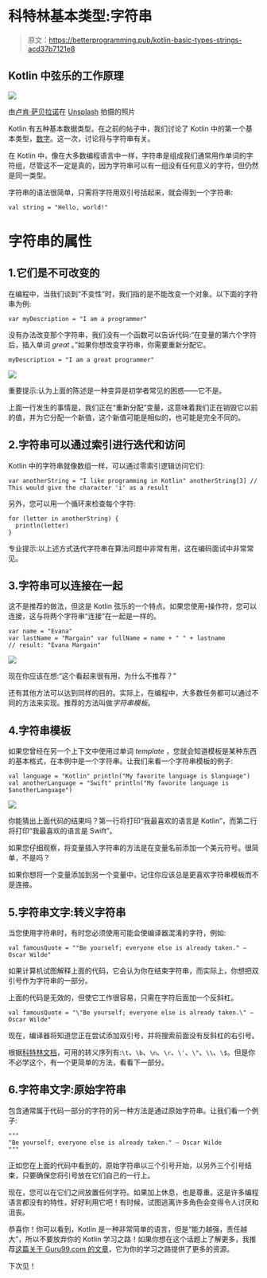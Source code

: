 # 科特林基本类型:字符串

> 原文：<https://betterprogramming.pub/kotlin-basic-types-strings-acd37b7121e8>

## Kotlin 中弦乐的工作原理

![](img/162db8d152c315b5e2d95672f94bab65.png)

由[卢肯·萨贝拉诺](https://unsplash.com/@luferlex?utm_source=unsplash&utm_medium=referral&utm_content=creditCopyText)在 [Unsplash](https://unsplash.com/s/photos/android?utm_source=unsplash&utm_medium=referral&utm_content=creditCopyText) 拍摄的照片

Kotlin 有五种基本数据类型。在之前的帖子中，我们讨论了 Kotlin 中的第一个基本类型，[数字](http://www.evanamargain.com/blog/android/kotlin-basic-types-numbers/)。这一次，讨论将与字符串有关。

在 Kotlin 中，像在大多数编程语言中一样，字符串是组成我们通常用作单词的字符组，尽管这不一定是真的，因为字符串可以有一组没有任何意义的字符，但仍然是同一类型。

字符串的语法很简单，只需将字符用双引号括起来，就会得到一个字符串:

```
val string = "Hello, world!"
```

# 字符串的属性

## 1.它们是不可改变的

在编程中，当我们谈到“不变性”时，我们指的是不能改变一个对象。以下面的字符串为例:

```
var myDescription = "I am a programmer"
```

没有办法改变那个字符串，我们没有一个函数可以告诉代码:“在变量的第六个字符后，插入单词 *great* 。”如果你想改变字符串，你需要重新分配它。

```
myDescription = "I am a great programmer"
```

![](img/b707d81bd0b600763c48e9591e8be58b.png)

重要提示:认为上面的陈述是一种变异是初学者常见的困惑——它不是。

上面一行发生的事情是，我们正在“重新分配”变量，这意味着我们正在销毁它以前的值，并为它分配一个新值，这个新值可能是相似的，也可能是完全不同的。

## 2.字符串可以通过索引进行迭代和访问

Kotlin 中的字符串就像数组一样，可以通过零索引逻辑访问它们:

```
var anotherString = "I like programming in Kotlin" anotherString[3] // This would give the character 'i' as a result
```

另外，您可以用一个循环来检查每个字符:

```
for (letter in anotherString) { 
  println(letter) 
}
```

专业提示:以上述方式迭代字符串在算法问题中非常有用，这在编码面试中非常常见。

## 3.字符串可以连接在一起

这不是推荐的做法，但这是 Kotlin 弦乐的一个特点。如果您使用`+`操作符，您可以连接，这与将两个字符串“连接”在一起是一样的。

```
var name = "Evana" 
var lastName = "Margain" var fullName = name + " " + lastname 
// result: "Evana Margain"
```

![](img/f782b43c860a2443a5b9fa269e78826f.png)

现在你应该在想:“这个看起来很有用，为什么不推荐？”

还有其他方法可以达到同样的目的。实际上，在编程中，大多数任务都可以通过不同的方法来实现。推荐的方法叫做*字符串模板*。

## 4.字符串模板

如果您曾经在另一个上下文中使用过单词 *template* ，您就会知道模板是某种东西的基本格式，在本例中是一个字符串。让我们来看一个字符串模板的例子:

```
val language = "Kotlin" println("My favorite language is $language") val anotherLanguage = "Swift" println("My favorite language is $anotherLanguage")
```

![](img/f6c99fcd1772cd0e8eb9f5e36391c43d.png)

你能猜出上面代码的结果吗？第一行将打印“我最喜欢的语言是 Kotlin”，而第二行将打印“我最喜欢的语言是 Swift”。

如果您仔细观察，将变量插入字符串的方法是在变量名前添加一个美元符号。很简单，不是吗？

如果你想将一个变量添加到另一个变量中，记住你应该总是更喜欢字符串模板而不是连接。

## 5.字符串文字:转义字符串

当您使用字符串时，有时您必须使用可能会使编译器混淆的字符，例如:

```
val famousQuote = ""Be yourself; everyone else is already taken." ― Oscar Wilde"
```

如果计算机试图解释上面的代码，它会认为你在结束字符串，而实际上，你想把双引号作为字符串的一部分。

上面的代码是无效的，但使它工作很容易，只需在字符后面加一个反斜杠。

```
val famousQuote = "\"Be yourself; everyone else is already taken.\" ― Oscar Wilde"
```

现在，编译器将知道您正在尝试添加双引号，并将搜索前面没有反斜杠的右引号。

根据[科特林文档](https://kotlinlang.org/docs/reference/basic-types.html#characters)，可用的转义序列有:`\t`、`\b`、`\n`、`\r`、`\'`、`\"`、`\\`、`\$`。但是你不必学这个，有一个更简单的方法，看看下一部分。

## 6.字符串文字:原始字符串

包含通常属于代码一部分的字符的另一种方法是通过原始字符串。让我们看一个例子:

```
""" 
"Be yourself; everyone else is already taken." ― Oscar Wilde 
"""
```

正如您在上面的代码中看到的，原始字符串以三个引号开始，以另外三个引号结束，只要确保您将引号放在它们自己的一行上。

现在，您可以在它们之间放置任何字符。如果加上休息，也是尊重。这是许多编程语言都没有的特性，好好利用它吧！有时候，试图逃离许多角色会变得令人讨厌和沮丧。

恭喜你！你可以看到，Kotlin 是一种非常简单的语言，但是“能力越强，责任越大”，所以不要放弃你的 Kotlin 学习之路！如果你想在这个话题上了解更多，我推荐[这篇关于 Guru99.com 的文章](https://www.guru99.com/kotlin-tutorial.html)，它为你的学习之路提供了更多的资源。

下次见！